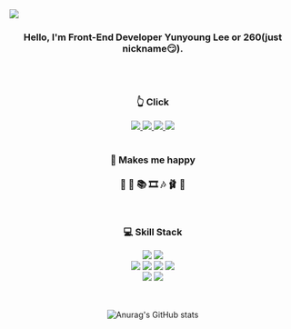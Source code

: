 <img src="https://capsule-render.vercel.app/api?type=soft&color=080202&height=150&section=header&text=Welcome%20to%20my%20dev%20life!&&fontSize=50&fontColor=73BBC9&animation=fadeIn" /> 
  
<div align="center">
  
### Hello, I'm Front-End Developer Yunyoung Lee or 260(just nickname😏).    
<br />
<br />


### 👆 Click
<a href="https://reverofyoung.github.io/portfolio_2023/" target="_blank">
  <img src="https://img.shields.io/badge/MyPortfolio-cf0000?style=flat-square&logo=awesomelists&logoColor=white">
</a>  
<a href="https://velog.io/@reverofyoung" target="_blank">
  <img src="https://img.shields.io/badge/velog-20C997?style=flat-square&logo=velog&logoColor=white">
</a>
<a href="https://github.com/to-ql" target="_blank">
  <img src="https://img.shields.io/badge/GitHub-181717?style=flat-square&logo=GitHub&logoColor=white">
</a>   
<a href="mailto:﻿"reverofyoung@gmail.com" target="_blank">
  <img src="https://img.shields.io/badge/Gmail-EA4335?style=flat-square&logo=Gmail&logoColor=white">
</a>   
<br />
<br />

### 👻 Makes me happy 
### 💪 🏃 📚 🎞 🎶 🩰 🍺 
<br />

### 💻 Skill Stack 
<div>
  <img src="https://img.shields.io/badge/html5-E34F26?style=flat-square&logo=html5&logoColor=white">
  <img src="https://img.shields.io/badge/css3-1572B6?style=flat-square&logo=css3&logoColor=white">
</div>
<div>
  <img src="https://img.shields.io/badge/Javascript-F7DF1E?style=flat-square&logo=Javascript&logoColor=white">
  <img src="https://img.shields.io/badge/React-61DAFB?style=flat-square&logo=React&logoColor=white">
  <img src="https://img.shields.io/badge/Redux-764ABC?style=flat-square&logo=Redux&logoColor=white">
  <img src="https://img.shields.io/badge/ReactNative-61DAFB?style=flat-square&logo=React&logoColor=white">
</div>
<div>
  <img src="https://img.shields.io/badge/Git-F05032?style=flat-squaree&logo=Git&logoColor=white">
  <img src="https://img.shields.io/badge/GitHub-181717?style=fflat-square&logo=GitHub&logoColor=white">
</div>     
<br />
<br />   

![Anurag's GitHub stats](https://github-readme-stats.vercel.app/api?username=reverofyoung&show_icons=true&theme=github_dark)
  
<!-- [![Top Langs](https://github-readme-stats.vercel.app/api/top-langs/?username=reverofyoung&layout=compact)](https://github.com/delay-100/github-readme-stats) -->

</div>




